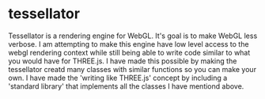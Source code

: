 # tessellator

Tessellator is a rendering engine for WebGL. It's goal is to make WebGL less verbose. I am attempting to make
this engine have low level access to the webgl rendering context while still being able to write code similar to
what you would have for THREE.js. I have made this possible by making the tessellator creatd many classes
with similar functions so you can make your own. I have made the 'writing like THREE.js' concept by including a
'standard library' that implements all the classes I have mentiond above.

